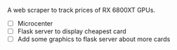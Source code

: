 A web scraper to track prices of RX 6800XT GPUs.

- [ ] Microcenter
- [ ] Flask server to display cheapest card
- [ ] Add some graphics to flask server about more cards